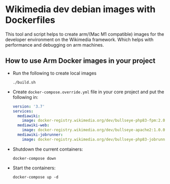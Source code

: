 # Wikimedia dev debian images with Dockerfiles
This tool and script helps to create arm/(Mac M1 compatible) images for the developer environment on the Wikimedia framework. Which helps with performance and debugging on arm machines.
 
## How to use Arm Docker images in your project

- Run the following to create local images

    ```shell
    ./build.sh
    ```

- Create `docker-compose.override.yml` file in your core project and put the following in:
    ```yaml
    version: '3.7'
    services:
      mediawiki:
        image: docker-registry.wikimedia.org/dev/bullseye-php83-fpm:2.0.0-arm1
      mediawiki-web:
        image: docker-registry.wikimedia.org/dev/bullseye-apache2:1.0.0-arm1
      mediawiki-jobrunner:
        image: docker-registry.wikimedia.org/dev/bullseye-php83-jobrunner:1.0.0-arm1
    ```

- Shutdown the current containers:
  ```shell
  docker-compose down
  ```

- Start the containers:
  ```shell
  docker-compose up -d
  ```
